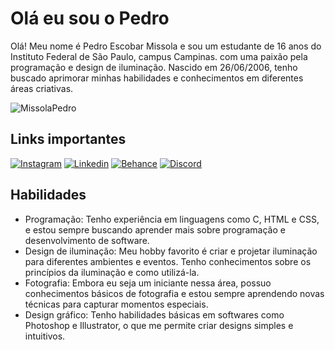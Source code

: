 # Olá eu sou o Pedro

Olá! Meu nome é Pedro Escobar Missola e sou um estudante de 16 anos do Instituto Federal de São Paulo, campus Campinas. com uma paixão pela programação e design de iluminação. Nascido em 26/06/2006, tenho buscado aprimorar minhas habilidades e conhecimentos em diferentes áreas criativas. 

![MissolaPedro](https://github-readme-stats.vercel.app/api?username=MissolaPedro&show_icons=true&theme=github_dark_dimmed)

## Links importantes
[![Instagram](https://img.shields.io/badge/Instagram-E4405F?style=for-the-badge&logo=instagram&logoColor=white)](https://www.instagram.com/missolapedro/)
[![Linkedin](https://img.shields.io/badge/LinkedIn-0077B5?style=for-the-badge&logo=linkedin&logoColor=white)](https://www.linkedin.com/in/pedro-missola-a6b072212/)
[![Behance](https://img.shields.io/badge/-Behance-blue?style=for-the-badge&logo=behance&logoColor=white)]()
[![Discord](https://img.shields.io/badge/Discord-7289DA?style=for-the-badge&logo=discord&logoColor=white)](https://discord.gg/gCYgmwZR)

## Habilidades
- Programação: Tenho experiência em linguagens como C, HTML e CSS, e estou sempre buscando aprender mais sobre programação e desenvolvimento de software.
- Design de iluminação: Meu hobby favorito é criar e projetar iluminação para diferentes ambientes e eventos. Tenho conhecimentos sobre os princípios da iluminação e como utilizá-la.
- Fotografia: Embora eu seja um iniciante nessa área, possuo conhecimentos básicos de fotografia e estou sempre aprendendo novas técnicas para capturar momentos especiais.
- Design gráfico: Tenho habilidades básicas em softwares como Photoshop e Illustrator, o que me permite criar designs simples e intuitivos.

